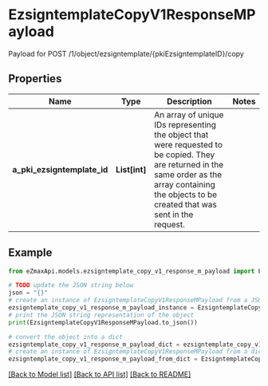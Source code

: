 # EzsigntemplateCopyV1ResponseMPayload

Payload for POST /1/object/ezsigntemplate/{pkiEzsigntemplateID}/copy

## Properties

Name | Type | Description | Notes
------------ | ------------- | ------------- | -------------
**a_pki_ezsigntemplate_id** | **List[int]** | An array of unique IDs representing the object that were requested to be copied.  They are returned in the same order as the array containing the objects to be created that was sent in the request. | 

## Example

```python
from eZmaxApi.models.ezsigntemplate_copy_v1_response_m_payload import EzsigntemplateCopyV1ResponseMPayload

# TODO update the JSON string below
json = "{}"
# create an instance of EzsigntemplateCopyV1ResponseMPayload from a JSON string
ezsigntemplate_copy_v1_response_m_payload_instance = EzsigntemplateCopyV1ResponseMPayload.from_json(json)
# print the JSON string representation of the object
print(EzsigntemplateCopyV1ResponseMPayload.to_json())

# convert the object into a dict
ezsigntemplate_copy_v1_response_m_payload_dict = ezsigntemplate_copy_v1_response_m_payload_instance.to_dict()
# create an instance of EzsigntemplateCopyV1ResponseMPayload from a dict
ezsigntemplate_copy_v1_response_m_payload_from_dict = EzsigntemplateCopyV1ResponseMPayload.from_dict(ezsigntemplate_copy_v1_response_m_payload_dict)
```
[[Back to Model list]](../README.md#documentation-for-models) [[Back to API list]](../README.md#documentation-for-api-endpoints) [[Back to README]](../README.md)


